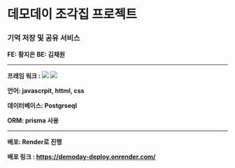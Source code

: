 # 데모데이 조각집 프로젝트 

### **기억 저장 및 공유 서비스**

**FE: 황지은**
**BE: 김채원**




---

**프레임 워크 : <img src="https://img.shields.io/badge/Node.js-339933?style=for-the-badge&logo=Node.js&logoColor=white">
<img src="https://img.shields.io/badge/React-61DAFB?style=for-the-badge&logo=React&logoColor=white">** 


**언어: javascrpit, httml, css** 


**데이터베이스: Postgrseql**


**ORM: prisma 사용**




---

**배포: Render로 진행**

**배포 링크 : https://demoday-deploy.onrender.com/**

